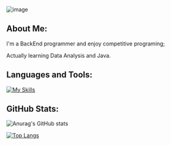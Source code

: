 ![image](https://github.com/user-attachments/assets/c387894c-b405-4b4f-9929-ec26fd8a223b)

<h2 align="left">About Me:</h2>

I'm a BackEnd programmer and enjoy competitive programing;

Actually learning Data Analysis and Java.

<h2 align="left">Languages and Tools:</h2>

[![My Skills](https://skillicons.dev/icons?i=py,vscode,java,idea,django,git,c,js)](https://skillicons.dev)

<h2 align="left">GitHub Stats:</h2>

![Anurag's GitHub stats](https://github-readme-stats.vercel.app/api?username=Danil0Ribeir0&theme=dark&show_icons=true)

[![Top Langs](https://github-readme-stats.vercel.app/api/top-langs/?username=Danil0Ribeir0&theme=dark&layout=compact)](https://github.com/anuraghazra/github-readme-stats)


